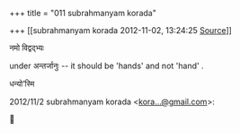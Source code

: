 +++
title = "011 subrahmanyam korada"

+++
[[subrahmanyam korada	2012-11-02, 13:24:25 [Source](https://groups.google.com/g/bvparishat/c/0yW5HVmTlaE)]]



नमो विद्वद्भ्यः

under अन्तर्जानुः -- it should be 'hands' and not 'hand' .

धन्यो’स्मि

2012/11/2 subrahmanyam korada \<[kora...@gmail.com]()\>:



